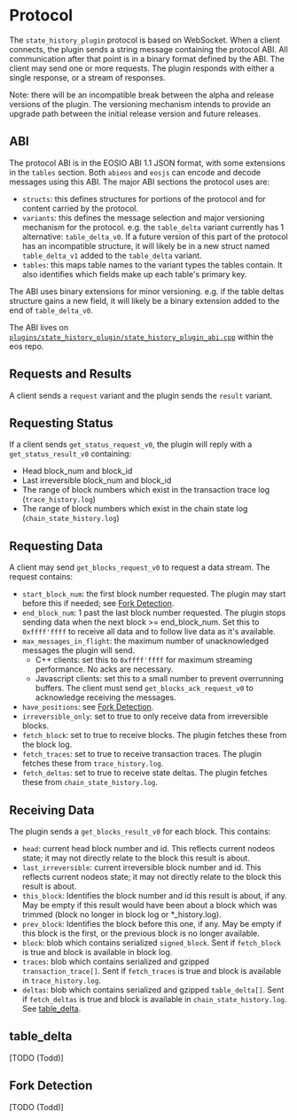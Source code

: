 # Protocol

The `state_history_plugin` protocol is based on WebSocket. When a client connects, the plugin sends a string message containing the protocol ABI. All communication after that point is in a binary format defined by the ABI. The client may send one or more requests. The plugin responds with either a single response, or a stream of responses.

Note: there will be an incompatible break between the alpha and release versions of the plugin. The versioning mechanism intends to provide an upgrade path between the initial release version and future releases.

## ABI

The protocol ABI is in the EOSIO ABI 1.1 JSON format, with some extensions in the `tables` section. Both `abieos` and `eosjs` can encode and decode messages using this ABI. The major ABI sections the protocol uses are:

* `structs`: this defines structures for portions of the protocol and for content carried by the protocol.
* `variants`: this defines the message selection and major versioning mechanism for the protocol. e.g. the `table_delta` variant currently has 1 alternative: `table_delta_v0`. If a future version of this part of the protocol has an incompatible structure, it will likely be in a new struct named `table_delta_v1` added to the `table_delta` variant.
* `tables`: this maps table names to the variant types the tables contain. It also identifies which fields make up each table's primary key.

The ABI uses binary extensions for minor versioning. e.g. if the table deltas structure gains a new field, it will likely be a binary extension added to the end of `table_delta_v0`.

The ABI lives on [`plugins/state_history_plugin/state_history_plugin_abi.cpp`](https://github.com/EOSIO/eos/blob/master/plugins/state_history_plugin/state_history_plugin_abi.cpp) within the eos repo.

## Requests and Results

A client sends a `request` variant and the plugin sends the `result` variant.

## Requesting Status

If a client sends `get_status_request_v0`, the plugin will reply with a `get_status_result_v0` containing:
* Head block_num and block_id
* Last irreversible block_num and block_id
* The range of block numbers which exist in the transaction trace log (`trace_history.log`)
* The range of block numbers which exist in the chain state log (`chain_state_history.log`)

## Requesting Data

A client may send `get_blocks_request_v0` to request a data stream. The request contains:
* `start_block_num`: the first block number requested. The plugin may start before this if needed; see [Fork Detection](#fork-detection).
* `end_block_num`: 1 past the last block number requested. The plugin stops sending data when the next block >= end_block_num.
  Set this to `0xffff'ffff` to receive all data and to follow live data as it's available.
* `max_messages_in_flight`: the maximum number of unacknowledged messages the plugin will send.
   * C++ clients: set this to `0xffff'ffff` for maximum streaming performance. No acks are necessary.
   * Javascript clients: set this to a small number to prevent overrunning buffers. The client must send 
     `get_blocks_ack_request_v0` to acknowledge receiving the messages.
* `have_positions`: see [Fork Detection](#fork-detection).
* `irreversible_only`: set to true to only receive data from irreversible blocks.
* `fetch_block`: set to true to receive blocks. The plugin fetches these from the block log.
* `fetch_traces`: set to true to receive transaction traces. The plugin fetches these from `trace_history.log`.
* `fetch_deltas`: set to true to receive state deltas. The plugin fetches these from `chain_state_history.log`.

## Receiving Data

The plugin sends a `get_blocks_result_v0` for each block. This contains:
* `head`: current head block number and id. This reflects current nodeos state; it may not directly relate to the block this result is about.
* `last_irreversible`: current irreversible block number and id. This reflects current nodeos state; it may not directly relate to the block this result is about.
* `this_block`: Identifies the block number and id this result is about, if any. May be empty if this result would have been about a block which was trimmed (block no longer in block log or *_history.log).
* `prev_block`: Identifies the block before this one, if any. May be empty if this block is the first, or the previous block is no longer available.
* `block`: blob which contains serialized `signed_block`. Sent if `fetch_block` is true and block is available in block log.
* `traces`: blob which contains serialized and gzipped `transaction_trace[]`. Sent if `fetch_traces` is true and block is available in `trace_history.log`.
* `deltas`: blob which contains serialized and gzipped `table_delta[]`. Sent if `fetch_deltas` is true and block is available in `chain_state_history.log`. See [table_delta](#table_delta).

## table_delta
[TODO (Todd)]

## Fork Detection
[TODO (Todd)]
